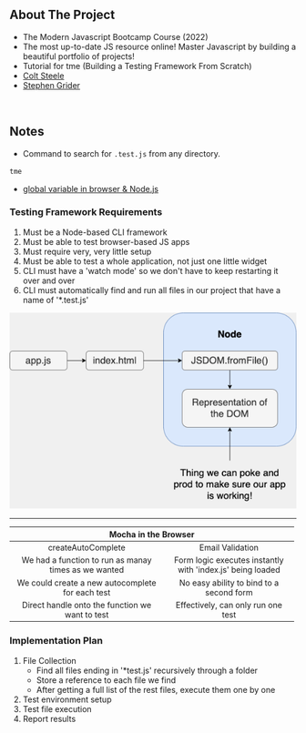 ## About The Project

- The Modern Javascript Bootcamp Course (2022)
- The most up-to-date JS resource online! Master Javascript by building a beautiful portfolio of projects!
- Tutorial for tme (Building a Testing Framework From Scratch)
- [Colt Steele](https://github.com/Colt)
- [Stephen Grider](https://github.com/StephenGrider)

&nbsp;

## Notes

- Command to search for <code>.test.js</code> from any directory.

```sh
tme
```

- [global variable in browser & Node.js](https://nodejs.org/api/globals.html#globals_global)

### Testing Framework Requirements

1. Must be a Node-based CLI framework
2. Must be able to test browser-based JS apps
3. Must require very, very little setup
4. Must be able to test a whole application, not just one little widget
5. CLI must have a 'watch mode' so we don't have to keep restarting it over and over
6. CLI must automatically find and run all files in our project that have a name of '\*.test.js'

![JSDOM](JSDOM.png)

<style>table,th,td {text-align: center; width: 500px}</style>

---

<table>
  <thead>
    <tr>
      <th colspan="2">Mocha in the Browser</th>
    </tr>
  </thead>
  <tbody>
    <tr>
      <td>createAutoComplete</td>
      <td>Email Validation</td>
    </tr>
    <tr>
      <td>We had a function to run as manay times as we wanted</td>
      <td>Form logic executes instantly with 'index.js' being loaded</td>
    </tr>
    <tr>
      <td>We could create a new autocomplete for each test</td>
      <td>No easy ability to bind to a second form</td>
    </tr>
    <tr>
      <td>Direct handle onto the function we want to test</td>
      <td>Effectively, can only run one test</td>
    </tr>
  </tbody>
</table>

### Implementation Plan

1. File Collection
   - Find all files ending in '\*test.js' recursively through a folder
   - Store a reference to each file we find
   - After getting a full list of the rest files, execute them one by one
2. Test environment setup
3. Test file execution
4. Report results

&nbsp;
